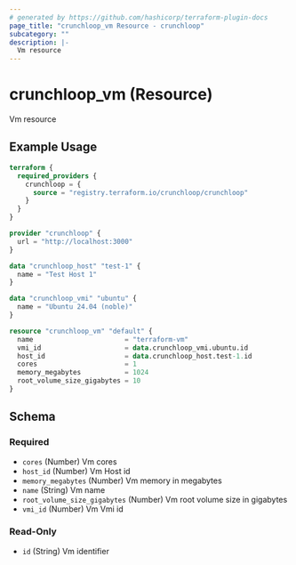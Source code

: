 ```yaml
---
# generated by https://github.com/hashicorp/terraform-plugin-docs
page_title: "crunchloop_vm Resource - crunchloop"
subcategory: ""
description: |-
  Vm resource
---
```


# crunchloop_vm (Resource)

Vm resource

## Example Usage

```terraform
terraform {
  required_providers {
    crunchloop = {
      source = "registry.terraform.io/crunchloop/crunchloop"
    }
  }
}

provider "crunchloop" {
  url = "http://localhost:3000"
}

data "crunchloop_host" "test-1" {
  name = "Test Host 1"
}

data "crunchloop_vmi" "ubuntu" {
  name = "Ubuntu 24.04 (noble)"
}

resource "crunchloop_vm" "default" {
  name                       = "terraform-vm"
  vmi_id                     = data.crunchloop_vmi.ubuntu.id
  host_id                    = data.crunchloop_host.test-1.id
  cores                      = 1
  memory_megabytes           = 1024
  root_volume_size_gigabytes = 10
}
```

<!-- schema generated by tfplugindocs -->
## Schema

### Required

- `cores` (Number) Vm cores
- `host_id` (Number) Vm Host id
- `memory_megabytes` (Number) Vm memory in megabytes
- `name` (String) Vm name
- `root_volume_size_gigabytes` (Number) Vm root volume size in gigabytes
- `vmi_id` (Number) Vm Vmi id

### Read-Only

- `id` (String) Vm identifier

